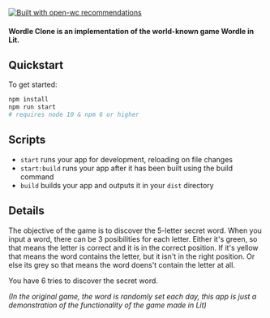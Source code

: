 [![Built with open-wc recommendations](https://img.shields.io/badge/built%20with-open--wc-blue.svg)](https://github.com/open-wc)

#### Wordle Clone is an implementation of the world-known game Wordle in Lit.

## Quickstart

To get started:

```bash
npm install
npm run start
# requires node 10 & npm 6 or higher
```

## Scripts

- `start` runs your app for development, reloading on file changes
- `start:build` runs your app after it has been built using the build command
- `build` builds your app and outputs it in your `dist` directory

## Details

The objective of the game is to discover the 5-letter secret word. When you input a word, there can be 3 posibilities for each letter. Either it's green, so that means the letter is correct and it is in the correct position. If it's yellow that means the word contains the letter, but it isn't in the right position. Or else its grey so that means the word doens't contain the letter at all.

You have 6 tries to discover the secret word.

_(In the original game, the word is randomly set each day, this app is just a demonstration of the functionality of the game made in Lit)_
